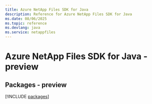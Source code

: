 ```yaml
---
title: Azure NetApp Files SDK for Java
description: Reference for Azure NetApp Files SDK for Java
ms.date: 08/06/2025
ms.topic: reference
ms.devlang: java
ms.service: netappfiles
---
```

# Azure NetApp Files SDK for Java - preview
## Packages - preview
[!INCLUDE [packages](netapp-files-index.md)]